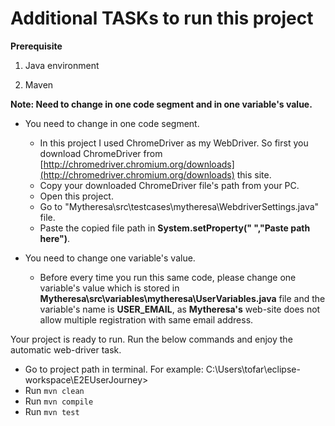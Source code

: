 # Additional TASKs to run this project #

**Prerequisite**
1. Java environment 

2. Maven 


**Note: Need to change in one code segment and in one variable's value.**
	

- You need to change in one code segment.
    - In this project I used ChromeDriver as my WebDriver. So first you download ChromeDriver from [http://chromedriver.chromium.org/downloads](http://chromedriver.chromium.org/downloads) this site.
    - Copy your downloaded ChromeDriver file's path from your PC.
    - Open this project.
    - Go to "Mytheresa\src\testcases\mytheresa\WebdriverSettings.java" file.
    - Paste the copied file path in **System.setProperty(" ","Paste path here")**.


- You need to change one variable's value.
    - Before every time you run this same code, please change one variable's value which is stored in 	**Mytheresa\src\variables\mytheresa\UserVariables.java** file and the variable's name is **USER_EMAIL**, as 	**Mytheresa's** web-site does not allow multiple registration with same email address.
 
	
Your project is ready to run. Run the below commands and enjoy the automatic web-driver task.
- Go to project path in terminal. For example: C:\Users\tofar\eclipse-workspace\E2EUserJourney>
- Run `mvn clean`
- Run `mvn compile`
- Run `mvn test`